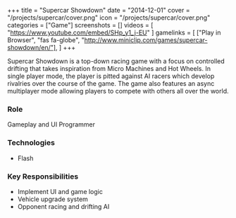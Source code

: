 +++
title = "Supercar Showdown"
date = "2014-12-01"
cover = "/projects/supercar/cover.png"
icon = "/projects/supercar/cover.png"
categories = ["Game"]
screenshots = []
videos = [
    "https://www.youtube.com/embed/SHp_y1_j-EU"
]
gamelinks = [
    ["Play in Browser", "fas fa-globe", "http://www.miniclip.com/games/supercar-showdown/en/"],
]
+++

Supercar Showdown is a top-down racing game with a focus on controlled drifting that takes inspiration from Micro Machines and Hot Wheels. In single player mode, the player is pitted against AI racers which develop rivalries over the course of the game. The game also features an async multiplayer mode allowing players to compete with others all over the world.

### Role
Gameplay and UI Programmer

### Technologies
* Flash

### Key Responsibilities
* Implement UI and game logic
* Vehicle upgrade system
* Opponent racing and drifting AI